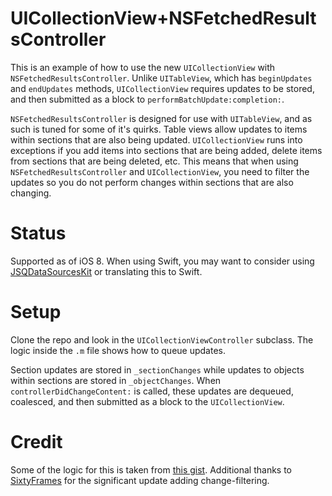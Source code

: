 # UICollectionView+NSFetchedResultsController

This is an example of how to use the new `UICollectionView` with `NSFetchedResultsController`. Unlike `UITableView`, which has `beginUpdates` and `endUpdates` methods, `UICollectionView` requires updates to be stored, and then submitted as a block to `performBatchUpdate:completion:`.

`NSFetchedResultsController` is designed for use with `UITableView`, and as such is tuned for some of it's quirks. Table views allow updates to items within sections that are also being updated. `UICollectionView` runs into exceptions if you add items into sections that are being added, delete items from sections that are being deleted, etc. This means that when using `NSFetchedResultsController` and `UICollectionView`, you need to filter the updates so you do not perform changes within sections that are also changing.

# Status

Supported as of iOS 8. When using Swift, you may want to consider using [JSQDataSourcesKit](https://github.com/jessesquires/JSQDataSourcesKit) or translating this to Swift.

# Setup

Clone the repo and look in the `UICollectionViewController` subclass. The logic inside the `.m` file shows how to queue updates.

Section updates are stored in `_sectionChanges` while updates to objects within sections are stored in `_objectChanges`. When `controllerDidChangeContent:` is called, these updates are dequeued, coalesced, and then submitted as a block to the `UICollectionView`. 

# Credit

Some of the logic for this is taken from [this gist](https://gist.github.com/4440c1cba83318e276bb). Additional thanks to [SixtyFrames](https://github.com/SixtyFrames) for the significant update adding change-filtering.
